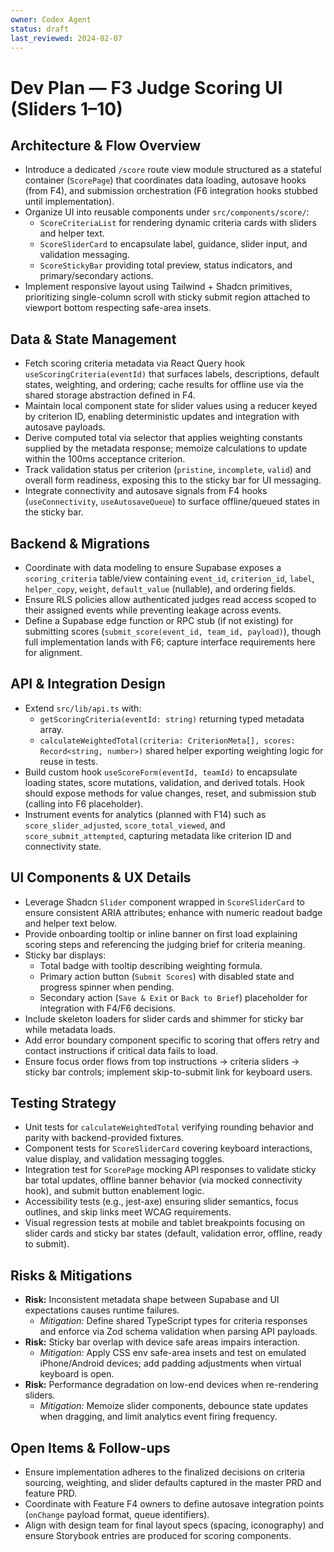 ```yaml
---
owner: Codex Agent
status: draft
last_reviewed: 2024-02-07
---
```


# Dev Plan — F3 Judge Scoring UI (Sliders 1–10)

## Architecture & Flow Overview
- Introduce a dedicated `/score` route view module structured as a stateful container (`ScorePage`) that coordinates data loading, autosave hooks (from F4), and submission orchestration (F6 integration hooks stubbed until implementation).
- Organize UI into reusable components under `src/components/score/`:
  - `ScoreCriteriaList` for rendering dynamic criteria cards with sliders and helper text.
  - `ScoreSliderCard` to encapsulate label, guidance, slider input, and validation messaging.
  - `ScoreStickyBar` providing total preview, status indicators, and primary/secondary actions.
- Implement responsive layout using Tailwind + Shadcn primitives, prioritizing single-column scroll with sticky submit region attached to viewport bottom respecting safe-area insets.

## Data & State Management
- Fetch scoring criteria metadata via React Query hook `useScoringCriteria(eventId)` that surfaces labels, descriptions, default states, weighting, and ordering; cache results for offline use via the shared storage abstraction defined in F4.
- Maintain local component state for slider values using a reducer keyed by criterion ID, enabling deterministic updates and integration with autosave payloads.
- Derive computed total via selector that applies weighting constants supplied by the metadata response; memoize calculations to update within the 100ms acceptance criterion.
- Track validation status per criterion (`pristine`, `incomplete`, `valid`) and overall form readiness, exposing this to the sticky bar for UI messaging.
- Integrate connectivity and autosave signals from F4 hooks (`useConnectivity`, `useAutosaveQueue`) to surface offline/queued states in the sticky bar.

## Backend & Migrations
- Coordinate with data modeling to ensure Supabase exposes a `scoring_criteria` table/view containing `event_id`, `criterion_id`, `label`, `helper_copy`, `weight`, `default_value` (nullable), and ordering fields.
- Ensure RLS policies allow authenticated judges read access scoped to their assigned events while preventing leakage across events.
- Define a Supabase edge function or RPC stub (if not existing) for submitting scores (`submit_score(event_id, team_id, payload)`), though full implementation lands with F6; capture interface requirements here for alignment.

## API & Integration Design
- Extend `src/lib/api.ts` with:
  - `getScoringCriteria(eventId: string)` returning typed metadata array.
  - `calculateWeightedTotal(criteria: CriterionMeta[], scores: Record<string, number>)` shared helper exporting weighting logic for reuse in tests.
- Build custom hook `useScoreForm(eventId, teamId)` to encapsulate loading states, score mutations, validation, and derived totals. Hook should expose methods for value changes, reset, and submission stub (calling into F6 placeholder).
- Instrument events for analytics (planned with F14) such as `score_slider_adjusted`, `score_total_viewed`, and `score_submit_attempted`, capturing metadata like criterion ID and connectivity state.

## UI Components & UX Details
- Leverage Shadcn `Slider` component wrapped in `ScoreSliderCard` to ensure consistent ARIA attributes; enhance with numeric readout badge and helper text below.
- Provide onboarding tooltip or inline banner on first load explaining scoring steps and referencing the judging brief for criteria meaning.
- Sticky bar displays:
  - Total badge with tooltip describing weighting formula.
  - Primary action button (`Submit Scores`) with disabled state and progress spinner when pending.
  - Secondary action (`Save & Exit` or `Back to Brief`) placeholder for integration with F4/F6 decisions.
- Include skeleton loaders for slider cards and shimmer for sticky bar while metadata loads.
- Add error boundary component specific to scoring that offers retry and contact instructions if critical data fails to load.
- Ensure focus order flows from top instructions → criteria sliders → sticky bar controls; implement skip-to-submit link for keyboard users.

## Testing Strategy
- Unit tests for `calculateWeightedTotal` verifying rounding behavior and parity with backend-provided fixtures.
- Component tests for `ScoreSliderCard` covering keyboard interactions, value display, and validation messaging toggles.
- Integration test for `ScorePage` mocking API responses to validate sticky bar total updates, offline banner behavior (via mocked connectivity hook), and submit button enablement logic.
- Accessibility tests (e.g., jest-axe) ensuring slider semantics, focus outlines, and skip links meet WCAG requirements.
- Visual regression tests at mobile and tablet breakpoints focusing on slider cards and sticky bar states (default, validation error, offline, ready to submit).

## Risks & Mitigations
- **Risk:** Inconsistent metadata shape between Supabase and UI expectations causes runtime failures.
  - *Mitigation:* Define shared TypeScript types for criteria responses and enforce via Zod schema validation when parsing API payloads.
- **Risk:** Sticky bar overlap with device safe areas impairs interaction.
  - *Mitigation:* Apply CSS env safe-area insets and test on emulated iPhone/Android devices; add padding adjustments when virtual keyboard is open.
- **Risk:** Performance degradation on low-end devices when re-rendering sliders.
  - *Mitigation:* Memoize slider components, debounce state updates when dragging, and limit analytics event firing frequency.

## Open Items & Follow-ups
- Ensure implementation adheres to the finalized decisions on criteria sourcing, weighting, and slider defaults captured in the master PRD and feature PRD.
- Coordinate with Feature F4 owners to define autosave integration points (`onChange` payload format, queue identifiers).
- Align with design team for final layout specs (spacing, iconography) and ensure Storybook entries are produced for scoring components.
